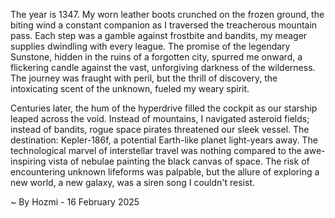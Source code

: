 
The year is 1347.  My worn leather boots crunched on the frozen ground, the biting wind a constant companion as I traversed the treacherous mountain pass.  Each step was a gamble against frostbite and bandits, my meager supplies dwindling with every league.  The promise of the legendary Sunstone, hidden in the ruins of a forgotten city, spurred me onward, a flickering candle against the vast, unforgiving darkness of the wilderness.  The journey was fraught with peril, but the thrill of discovery, the intoxicating scent of the unknown, fueled my weary spirit.


Centuries later, the hum of the hyperdrive filled the cockpit as our starship leaped across the void.  Instead of mountains, I navigated asteroid fields; instead of bandits, rogue space pirates threatened our sleek vessel.  The destination: Kepler-186f, a potential Earth-like planet light-years away.  The technological marvel of interstellar travel was nothing compared to the awe-inspiring vista of nebulae painting the black canvas of space.  The risk of encountering unknown lifeforms was palpable, but the allure of exploring a new world, a new galaxy, was a siren song I couldn't resist.

~ By Hozmi - 16 February 2025
